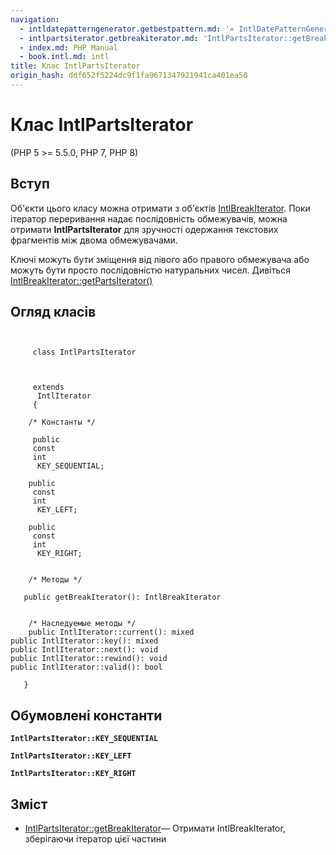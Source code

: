 ```yaml
---
navigation:
  - intldatepatterngenerator.getbestpattern.md: '« IntlDatePatternGenerator::getBestPattern'
  - intlpartsiterator.getbreakiterator.md: 'IntlPartsIterator::getBreakIterator »'
  - index.md: PHP Manual
  - book.intl.md: intl
title: Клас IntlPartsIterator
origin_hash: ddf652f5224dc9f1fa9671347921941ca401ea50
---
```

# Клас IntlPartsIterator

(PHP 5 >= 5.5.0, PHP 7, PHP 8)

## Вступ

Об'єкти цього класу можна отримати з об'єктів [IntlBreakIterator](class.intlbreakiterator.md). Поки ітератор переривання надає послідовність обмежувачів, можна отримати **IntlPartsIterator** для зручності одержання текстових фрагментів між двома обмежувачами.

Ключі можуть бути зміщення від лівого або правого обмежувача або можуть бути просто послідовністю натуральних чисел. Дивіться [IntlBreakIterator::getPartsIterator()](intlbreakiterator.getpartsiterator.md)

## Огляд класів

```classsynopsis

    
     class IntlPartsIterator
    

    
     extends
      IntlIterator
     {

    /* Константы */
    
     public
     const
     int
      KEY_SEQUENTIAL;

    public
     const
     int
      KEY_LEFT;

    public
     const
     int
      KEY_RIGHT;


    /* Методы */
    
   public getBreakIterator(): IntlBreakIterator


    /* Наследуемые методы */
    public IntlIterator::current(): mixed
public IntlIterator::key(): mixed
public IntlIterator::next(): void
public IntlIterator::rewind(): void
public IntlIterator::valid(): bool

   }
```

## Обумовлені константи

**`IntlPartsIterator::KEY_SEQUENTIAL`**

**`IntlPartsIterator::KEY_LEFT`**

**`IntlPartsIterator::KEY_RIGHT`**

## Зміст

-   [IntlPartsIterator::getBreakIterator](intlpartsiterator.getbreakiterator.md)— Отримати IntlBreakIterator, зберігаючи ітератор цієї частини
